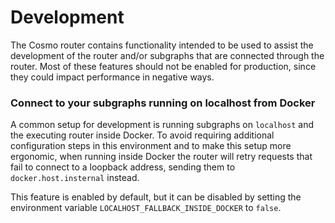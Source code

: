 # Development

The Cosmo router contains functionality intended to be used to assist the development of the router and/or subgraphs that are connected through the router. Most of these features should not be enabled for production, since they could impact performance in negative ways.

### Connect to your subgraphs running on localhost from Docker

A common setup for development is running subgraphs on `localhost` and the executing router inside Docker. To avoid requiring additional configuration steps in this environment and to make this setup more ergonomic, when running inside Docker the router will retry requests that fail to connect to a loopback address, sending them to `docker.host.insternal` instead.

This feature is enabled by default, but it can be disabled by setting the environment variable `LOCALHOST_FALLBACK_INSIDE_DOCKER` to `false`.
